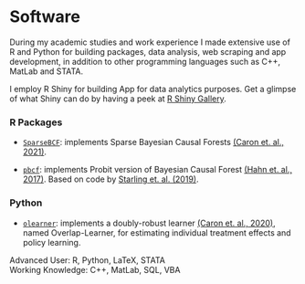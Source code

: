 # Software

During my academic studies and work experience I made extensive use of R and Python for building packages, data analysis, web scraping and app development, in addition to other programming languages such as C++, MatLab and STATA. 

I employ R Shiny for building App for data analytics purposes. Get a glimpse of what Shiny can do by having a peek at [R Shiny Gallery](https://shiny.rstudio.com/gallery/).

### **R Packages**
- [`SparseBCF`](https://github.com/albicaron/SparseBCF): implements Sparse Bayesian Causal Forests [(Caron et. al., 2021)](https://arxiv.org/pdf/2102.06573.pdf).

- [`pbcf`](https://github.com/albicaron/pbcf): implements Probit version of Bayesian Causal Forest [(Hahn et. al., 2017)](https://arxiv.org/pdf/1706.09523.pdf). Based on code by [Starling et. al. (2019)](https://arxiv.org/pdf/1905.09405.pdf).


### **Python**
- [`olearner`](https://github.com/albicaron/olearner): implements a doubly-robust learner [(Caron et. al., 2020)](https://arxiv.org/pdf/2009.06472.pdf), named Overlap-Learner, for estimating individual treatment effects and policy learning.


Advanced User: R, Python, LaTeX, STATA \
Working Knowledge: C++, MatLab, SQL, VBA
